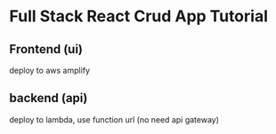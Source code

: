 # Full Stack React Crud App Tutorial

## Frontend (ui)

deploy to aws amplify

## backend (api)

deploy to lambda, use function url (no need api gateway)

